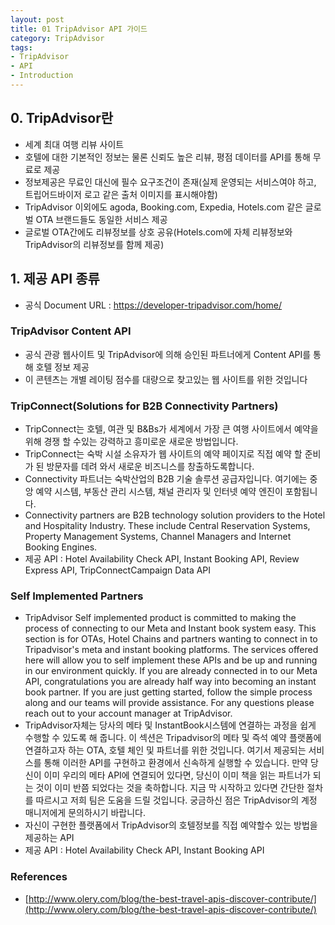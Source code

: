 ```yaml
---
layout: post
title: 01 TripAdvisor API 가이드
category: TripAdvisor
tags:
- TripAdvisor
- API
- Introduction
---
```

## 0. TripAdvisor란
- 세계 최대 여행 리뷰 사이트
- 호텔에 대한 기본적인 정보는 물론 신뢰도 높은 리뷰, 평점 데이터를 API를 통해 무료로 제공
- 정보제공은 무료인 대신에 필수 요구조건이 존재(실제 운영되는 서비스여야 하고, 트립어드바이저 로고 같은 출처 이미지를 표시해야함)
- TripAdvisor 이외에도 agoda, Booking.com, Expedia, Hotels.com 같은 글로벌 OTA 브랜드들도 동일한 서비스 제공
- 글로벌 OTA간에도 리뷰정보를 상호 공유(Hotels.com에 자체 리뷰정보와 TripAdvisor의 리뷰정보를 함께 제공)
 
## 1. 제공 API 종류
- 공식 Document URL : https://developer-tripadvisor.com/home/

### TripAdvisor Content API
- 공식 관광 웹사이트 및 TripAdvisor에 의해 승인된 파트너에게 Content API를 통해 호텔 정보 제공
- 이 콘텐츠는 개별 레이팅 점수를 대량으로 찾고있는 웹 사이트를 위한 것입니다

### TripConnect(Solutions for B2B Connectivity Partners)
- TripConnect는 호텔, 여관 및 B&Bs가 세계에서 가장 큰 여행 사이트에서 예약을 위해 경쟁 할 수있는 강력하고 흥미로운 새로운 방법입니다. 
- TripConnect는 숙박 시설 소유자가 웹 사이트의 예약 페이지로 직접 예약 할 준비가 된 방문자를 데려 와서 새로운 비즈니스를 창출하도록합니다.
- Connectivity 파트너는 숙박산업의 B2B 기술 솔루션 공급자입니다. 여기에는 중앙 예약 시스템, 부동산 관리 시스템, 채널 관리자 및 인터넷 예약 엔진이 포함됩니다.
- Connectivity partners are B2B technology solution providers to the Hotel and Hospitality Industry.  These include Central Reservation Systems, Property Management Systems, Channel Managers and Internet Booking Engines.
- 제공 API : Hotel Availability Check API, Instant Booking API, Review Express API, TripConnectCampaign Data API

### Self Implemented Partners
- TripAdvisor Self implemented product is committed to making the process of connecting to our Meta and Instant book system easy. This section is for OTAs, Hotel Chains and partners wanting to connect in to Tripadvisor's meta and instant booking platforms. The services offered here will allow you to self implement these APIs and be up and running in our environment quickly. If you are already connected in to our Meta API, congratulations you are already half way into becoming an instant book partner. If you are just getting started, follow the simple process along and our teams will provide assistance. For any questions please reach out to your account manager at TripAdvisor.
- TripAdvisor자체는 당사의 메타 및 InstantBook시스템에 연결하는 과정을 쉽게 수행할 수 있도록 해 줍니다. 이 섹션은 Tripadvisor의 메타 및 즉석 예약 플랫폼에 연결하고자 하는 OTA, 호텔 체인 및 파트너를 위한 것입니다. 여기서 제공되는 서비스를 통해 이러한 API를 구현하고 환경에서 신속하게 실행할 수 있습니다. 만약 당신이 이미 우리의 메타 API에 연결되어 있다면, 당신이 이미 책을 읽는 파트너가 되는 것이 이미 반쯤 되었다는 것을 축하합니다. 지금 막 시작하고 있다면 간단한 절차를 따르시고 저희 팀은 도움을 드릴 것입니다. 궁금하신 점은 TripAdvisor의 계정 매니저에게 문의하시기 바랍니다.
- 자신이 구현한 플랫폼에서 TripAdvisor의 호텔정보를 직접 예약할수 있는 방법을 제공하는 API
- 제공 API : Hotel Availability Check API, Instant Booking API


### References
- [http://www.olery.com/blog/the-best-travel-apis-discover-contribute/](http://www.olery.com/blog/the-best-travel-apis-discover-contribute/)
